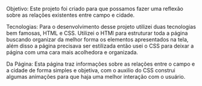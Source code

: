 Objetivo:
Este projeto foi criado para que possamos fazer uma reflexão sobre as relações existentes entre campo e cidade.

Tecnologias:
Para o desenvolvimento desse projeto utilizei duas tecnologias bem famosas, HTML e CSS.
Utilizei o HTMl para estruturar toda a página buscando organizar da melhor forma os elementos apresentados na tela, além disso a página precisava ser estilizada então usei o CSS para deixar a página com uma cara mais acolhedora e organizada.

Da Página:
Esta página traz informações sobre as relações entre o campo e a cidade de forma simples e objetiva, com o auxilio do CSS construi algumas animações para que haja uma melhor interação com o usuário.
